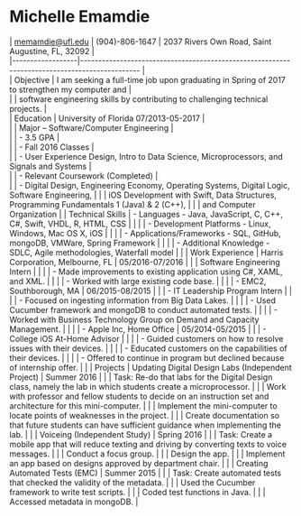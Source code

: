 # Michelle Emamdie

| memamdie@ufl.edu         |        (904)-806-1647         |     2037 Rivers Own Road, Saint Augustine, FL, 32092   |  
|------------------|----------------------------------------------------------------------------------------------  |  
| Objective        | I am seeking a full-time job upon graduating in Spring of 2017 to strengthen my computer and   |  
|                  | software engineering skills by contributing to challenging technical projects.                 |  
| Education        | University of Florida                                                        07/2013-05-2017   |  
|                  |  Major – Software/Computer Engineering                                                         |  
|                  | - 3.5 GPA                                                                                      |  
|                  | - Fall 2016 Classes                                                                            |  
|                  | - User Experience Design, Intro to Data Science, Microprocessors, and Signals and Systems      |  
|                  | - Relevant Coursework (Completed)                                                              |  
|                  | - Digital Design, Engineering Economy, Operating Systems, Digital Logic, Software Engineering, |
|                  | iOS Development with Swift, Data Structures, Programming Fundamentals 1 (Java)  & 2 (C++),     |
|                  | and Computer Organization                                                                      |
| Technical Skills | -	Languages - Java, JavaScript, C, C++, C#, Swift, VHDL, R, HTML, CSS                                                                                                                                                |                                                  |
|                  | -	Development Platforms - Linux, Windows, Mac OS X, iOS                                                                                                                                                              |                                                  |
|                  | -	Applications/Frameworks - SQL, GitHub, mongoDB, VMWare, Spring Framework                                                                                                                                           |                                                  |
|                  | -	Additional Knowledge - SDLC, Agile methodologies, Waterfall model                                                                                                                                                  |                                                  |
| Work Experience  | Harris Corporation, Melbourne, FL                                                                                                                                                                                   | 05/2016-07/2016                                  |
|                  | Software Engineering Intern                                                                                                                                                                                         |                                                  |
|                  | -	Made improvements to existing application using C#, XAML, and XML.                                                                                                                                                 |                                                  |
|                  | -	Worked with large existing code base.                                                                                                                                                                              |                                                  |
|                  | -	EMC2, Southborough, MA                                                                                                                                                                                             | 06/2015-08/2015                                  |
|                  | -     IT Leadership Program Intern                                                                                                                                                                                  |                                                  |
|                  | - Focused on ingesting information from Big Data Lakes.                                                                                                                                                             |                                                  |
|                  | - Used Cucumber framework and mongoDB to conduct automated tests.                                                                                                                                                   |                                                  |
|                  | - Worked with Business Technology Group on Demand and Capacity Management.                                                                                                                                          |                                                  |
|                  | -	Apple Inc, Home Office                                                                                                                                                                                             | 05/2014-05/2015                                  |
|                  | -   College iOS At-Home Advisor                                                                                                                                                                                     |                                                  |
|                  | - Guided customers on how to resolve issues with their devices.                                                                                                                                                     |                                                  |
|                  | - Educated customers on the capabilities of their devices.                                                                                                                                                          |                                                  |
|                  | - Offered to continue in program but declined because of internship offer.                                                                                                                                          |                                                  |
| Projects         | Updating Digital Design Labs (Independent Project) |	Summer 2016                                                                                                                                                                                                        |
|                  | Task: Re-do that labs for the Digital Design class, namely the lab in which students create a microprocessor.                                                                                                                                                          |
|                  | Work with professor and fellow students to decide on an instruction set and architecture for this mini-computer.                                                                                                                                                       |
|                  | Implement the mini-computer to locate points of weaknesses in the project.                                                                                                                                                                                             |
|                  | Create documentation so that future students can have sufficient guidance when implementing the lab.                                                                                                                                                                   |
|                  | Voiceing (Independent Study) |	Spring 2016                                                                                                                                                                                                                              |
|                  | Task: Create a mobile app that will reduce texting and driving by converting texts to voice messages.                                                                                                                                                                  |
|                  | Conduct a focus group.                                                                                                                                                                                                                                                 |
|                  | Design the app.                                                                                                                                                                                                                                                        |
|                  | Implement an app based on designs approved by department chair.                                                                                                                                                                                                        |
|                  | Creating Automated Tests (EMC)  | 	Summer 2015                                                                                                                                                                                                                          |
|                  | Task: Create automated tests that checked the validity of the metadata.                                                                                                                                                                                                |
|                  | Used the Cucumber framework to write test scripts.                                                                                                                                                                                                                     |
|                  | Coded test functions in Java.                                                                                                                                                                                                                                          |
|                  | Accessed metadata in mongoDB.                                                                                                                                                                                                                                          |
